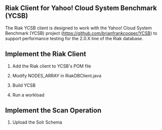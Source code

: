 Riak Client for Yahoo! Cloud System Benchmark (YCSB)
--------------------------------------------------------

The Riak YCSB client is designed to work with the Yahoo! Cloud System Benchmark (YCSB) project (https://github.com/brianfrankcooper/YCSB) to support performance testing for the 2.0.X line of the Riak database. 

Implement the Riak Client
----------------------------


1. Add the Riak client to YCSB's POM file

2. Modify NODES_ARRAY in RiakDBClient.java

3. Build YCSB

4. Run a workload



Implement the Scan Operation
------------------------------

1. Upload the Solr Schema


